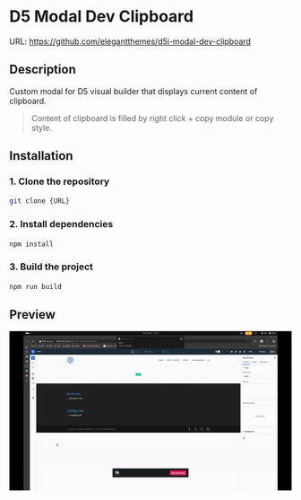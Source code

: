 # D5 Modal Dev Clipboard

URL: https://github.com/elegantthemes/d5i-modal-dev-clipboard

## Description
Custom modal for D5 visual builder that displays current content of clipboard.

> Content of clipboard is filled by right click + copy module or copy style.

## Installation

### 1. Clone the repository

```bash
git clone {URL}
```

### 2. Install dependencies

```bash
npm install
```

### 3. Build the project

```bash
npm run build
```




## Preview

![Preview](./assets/preview-of-dev-clipboard.gif)